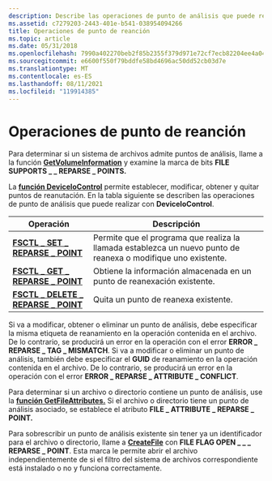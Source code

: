 ```yaml
---
description: Describe las operaciones de punto de análisis que puede realizar mediante DeviceIoControl.
ms.assetid: c7279203-2443-401e-b541-038954094266
title: Operaciones de punto de reanción
ms.topic: article
ms.date: 05/31/2018
ms.openlocfilehash: 7990a402270beb2f85b2355f379d971e72cf7ecb82204ee4a04e5b306e3b57bf
ms.sourcegitcommit: e6600f550f79bddfe58bd4696ac50dd52cb03d7e
ms.translationtype: MT
ms.contentlocale: es-ES
ms.lasthandoff: 08/11/2021
ms.locfileid: "119914385"
---
```

# <a name="reparse-point-operations"></a>Operaciones de punto de reanción

Para determinar si un sistema de archivos admite puntos de análisis, llame a la función [**GetVolumeInformation**](/windows/desktop/api/FileAPI/nf-fileapi-getvolumeinformationa) y examine la marca de bits **FILE SUPPORTS \_ \_ REPARSE \_ POINTS.**

La [**función DeviceIoControl**](/windows/desktop/api/ioapiset/nf-ioapiset-deviceiocontrol) permite establecer, modificar, obtener y quitar puntos de reanutación. En la tabla siguiente se describen las operaciones de punto de análisis que puede realizar con **DeviceIoControl**.



| Operación                                                           | Descripción                                                                                     |
|---------------------------------------------------------------------|-------------------------------------------------------------------------------------------------|
| [**FSCTL \_ SET \_ REPARSE \_ POINT**](/windows/win32/api/winioctl/ni-winioctl-fsctl_set_reparse_point)       | Permite que el programa que realiza la llamada establezca un nuevo punto de reanexa o modifique uno existente.<br/> |
| [**FSCTL \_ GET \_ REPARSE \_ POINT**](/windows/win32/api/winioctl/ni-winioctl-fsctl_get_reparse_point)       | Obtiene la información almacenada en un punto de reanexación existente.<br/>                         |
| [**FSCTL \_ DELETE \_ REPARSE \_ POINT**](/windows/win32/api/winioctl/ni-winioctl-fsctl_delete_reparse_point) | Quita un punto de reanexa existente.<br/>                                                   |



 

Si va a modificar, obtener o eliminar un punto de análisis, debe especificar la misma etiqueta de reanamiento en la operación contenida en el archivo. De lo contrario, se producirá un error en la operación con el error **ERROR \_ REPARSE \_ TAG \_ MISMATCH**. Si va a modificar o eliminar un punto de análisis, también debe especificar el **GUID** de reanamiento en la operación contenida en el archivo. De lo contrario, se producirá un error en la operación con el error **ERROR \_ REPARSE \_ ATTRIBUTE \_ CONFLICT**.

Para determinar si un archivo o directorio contiene un punto de análisis, use la [**función GetFileAttributes.**](/windows/desktop/api/FileAPI/nf-fileapi-getfileattributesa) Si el archivo o directorio tiene un punto de análisis asociado, se establece el atributo **FILE \_ ATTRIBUTE \_ REPARSE \_ POINT.**

Para sobrescribir un punto de análisis existente sin tener ya un identificador para el archivo o directorio, llame a [**CreateFile**](/windows/desktop/api/FileAPI/nf-fileapi-createfilea) con **FILE FLAG OPEN \_ \_ \_ REPARSE \_ POINT**. Esta marca le permite abrir el archivo independientemente de si el filtro del sistema de archivos correspondiente está instalado o no y funciona correctamente.

 

